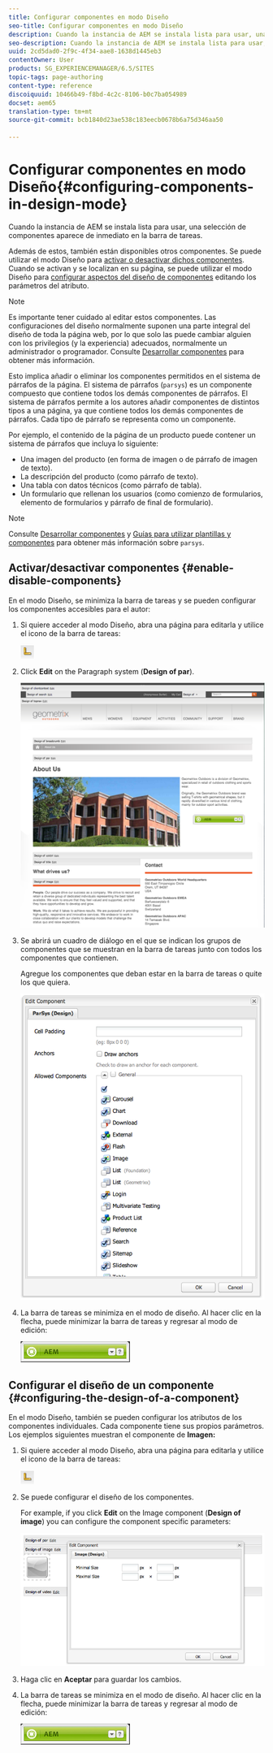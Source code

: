 ```yaml
---
title: Configurar componentes en modo Diseño
seo-title: Configurar componentes en modo Diseño
description: Cuando la instancia de AEM se instala lista para usar, una selección de componentes aparece de inmediato en la barra de tareas. Además de estos, también están disponibles otros componentes. Se puede utilizar el modo Diseño para activarlos o desactivarlos.
seo-description: Cuando la instancia de AEM se instala lista para usar, una selección de componentes aparece de inmediato en la barra de tareas. Además de estos, también están disponibles otros componentes. Se puede utilizar el modo Diseño para activarlos o desactivarlos.
uuid: 2cd5dad0-2f9c-4f34-aae8-1638d1445eb3
contentOwner: User
products: SG_EXPERIENCEMANAGER/6.5/SITES
topic-tags: page-authoring
content-type: reference
discoiquuid: 10466b49-f8bd-4c2c-8106-b0c7ba054989
docset: aem65
translation-type: tm+mt
source-git-commit: bcb1840d23ae538c183eecb0678b6a75d346aa50

---
```



# Configurar componentes en modo Diseño{#configuring-components-in-design-mode}

Cuando la instancia de AEM se instala lista para usar, una selección de componentes aparece de inmediato en la barra de tareas.

Además de estos, también están disponibles otros componentes. Se puede utilizar el modo Diseño para [activar o desactivar dichos componentes](#enabledisablecomponentsusingdesignmode). Cuando se activan y se localizan en su página, se puede utilizar el modo Diseño para [configurar aspectos del diseño de componentes](#configuringcomponentsusingdesignmode) editando los parámetros del atributo.

>[!NOTE]
>
>Es importante tener cuidado al editar estos componentes. Las configuraciones del diseño normalmente suponen una parte integral del diseño de toda la página web, por lo que solo las puede cambiar alguien con los privilegios (y la experiencia) adecuados, normalmente un administrador o programador. Consulte [Desarrollar componentes](/help/sites-developing/components.md) para obtener más información.

Esto implica añadir o eliminar los componentes permitidos en el sistema de párrafos de la página. El sistema de párrafos (`parsys`) es un componente compuesto que contiene todos los demás componentes de párrafos. El sistema de párrafos permite a los autores añadir componentes de distintos tipos a una página, ya que contiene todos los demás componentes de párrafos. Cada tipo de párrafo se representa como un componente.

Por ejemplo, el contenido de la página de un producto puede contener un sistema de párrafos que incluya lo siguiente:

* Una imagen del producto (en forma de imagen o de párrafo de imagen de texto).
* La descripción del producto (como párrafo de texto).
* Una tabla con datos técnicos (como párrafo de tabla).
* Un formulario que rellenan los usuarios (como comienzo de formularios, elemento de formularios y párrafo de final de formulario).

>[!NOTE]
>
>Consulte [Desarrollar componentes](/help/sites-developing/components.md#paragraphsystem) y [Guías para utilizar plantillas y componentes](/help/sites-developing/dev-guidelines-bestpractices.md#guidelines-for-using-templates-and-components) para obtener más información sobre `parsys`.

## Activar/desactivar componentes {#enable-disable-components}

En el modo Diseño, se minimiza la barra de tareas y se pueden configurar los componentes accesibles para el autor:

1. Si quiere acceder al modo Diseño, abra una página para editarla y utilice el icono de la barra de tareas:

   ![](do-not-localize/chlimage_1.png)

1. Click **Edit** on the Paragraph system (**Design of par**).

   ![screen_shot_2012-02-08at102726am](assets/screen_shot_2012-02-08at102726am.png)

1. Se abrirá un cuadro de diálogo en el que se indican los grupos de componentes que se muestran en la barra de tareas junto con todos los componentes que contienen.

   Agregue los componentes que deban estar en la barra de tareas o quite los que quiera.

   ![screen_shot_2012-02-08at103407am](assets/screen_shot_2012-02-08at103407am.png)

1. La barra de tareas se minimiza en el modo de diseño. Al hacer clic en la flecha, puede minimizar la barra de tareas y regresar al modo de edición:

   ![](do-not-localize/sidekick-collapsed.png)

## Configurar el diseño de un componente {#configuring-the-design-of-a-component}

En el modo Diseño, también se pueden configurar los atributos de los componentes individuales. Cada componente tiene sus propios parámetros. Los ejemplos siguientes muestran el componente de **Imagen:**

1. Si quiere acceder al modo Diseño, abra una página para editarla y utilice el icono de la barra de tareas:

   ![](do-not-localize/chlimage_1-1.png)

1. Se puede configurar el diseño de los componentes.

   For example, if you click **Edit** on the Image component (**Design of image**) you can configure the component specific parameters:

   ![climage_1-5](assets/chlimage_1-5.png)

1. Haga clic en **Aceptar** para guardar los cambios.

1. La barra de tareas se minimiza en el modo de diseño. Al hacer clic en la flecha, puede minimizar la barra de tareas y regresar al modo de edición:

   ![](do-not-localize/sidekick-collapsed-1.png)

